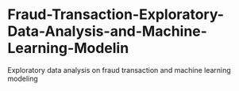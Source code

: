 # Fraud-Transaction-Exploratory-Data-Analysis-and-Machine-Learning-Modelin
Exploratory data analysis on fraud transaction and machine learning modeling
